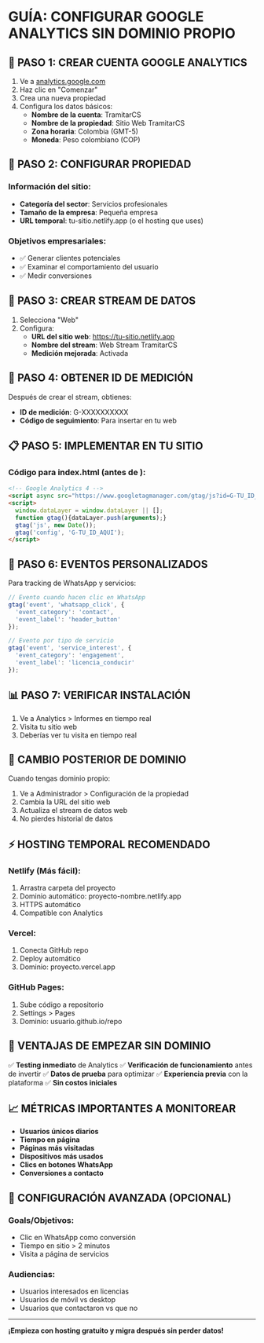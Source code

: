 # GUÍA: CONFIGURAR GOOGLE ANALYTICS SIN DOMINIO PROPIO

## 🚀 PASO 1: CREAR CUENTA GOOGLE ANALYTICS

1. Ve a [analytics.google.com](https://analytics.google.com)
2. Haz clic en "Comenzar"
3. Crea una nueva propiedad
4. Configura los datos básicos:
   - **Nombre de la cuenta**: TramitarCS
   - **Nombre de la propiedad**: Sitio Web TramitarCS
   - **Zona horaria**: Colombia (GMT-5)
   - **Moneda**: Peso colombiano (COP)

## 🔧 PASO 2: CONFIGURAR PROPIEDAD

### Información del sitio:
- **Categoría del sector**: Servicios profesionales
- **Tamaño de la empresa**: Pequeña empresa
- **URL temporal**: tu-sitio.netlify.app (o el hosting que uses)

### Objetivos empresariales:
- ✅ Generar clientes potenciales
- ✅ Examinar el comportamiento del usuario
- ✅ Medir conversiones

## 📱 PASO 3: CREAR STREAM DE DATOS

1. Selecciona "Web"
2. Configura:
   - **URL del sitio web**: https://tu-sitio.netlify.app
   - **Nombre del stream**: Web Stream TramitarCS
   - **Medición mejorada**: Activada

## 🔑 PASO 4: OBTENER ID DE MEDICIÓN

Después de crear el stream, obtienes:
- **ID de medición**: G-XXXXXXXXXX
- **Código de seguimiento**: Para insertar en tu web

## 📋 PASO 5: IMPLEMENTAR EN TU SITIO

### Código para index.html (antes de </head>):

```html
<!-- Google Analytics 4 -->
<script async src="https://www.googletagmanager.com/gtag/js?id=G-TU_ID_AQUI"></script>
<script>
  window.dataLayer = window.dataLayer || [];
  function gtag(){dataLayer.push(arguments);}
  gtag('js', new Date());
  gtag('config', 'G-TU_ID_AQUI');
</script>
```

## 🎯 PASO 6: EVENTOS PERSONALIZADOS

Para tracking de WhatsApp y servicios:

```javascript
// Evento cuando hacen clic en WhatsApp
gtag('event', 'whatsapp_click', {
  'event_category': 'contact',
  'event_label': 'header_button'
});

// Evento por tipo de servicio
gtag('event', 'service_interest', {
  'event_category': 'engagement',
  'event_label': 'licencia_conducir'
});
```

## 📊 PASO 7: VERIFICAR INSTALACIÓN

1. Ve a Analytics > Informes en tiempo real
2. Visita tu sitio web
3. Deberías ver tu visita en tiempo real

## 🔄 CAMBIO POSTERIOR DE DOMINIO

Cuando tengas dominio propio:
1. Ve a Administrador > Configuración de la propiedad
2. Cambia la URL del sitio web
3. Actualiza el stream de datos web
4. No pierdes historial de datos

## ⚡ HOSTING TEMPORAL RECOMENDADO

### Netlify (Más fácil):
1. Arrastra carpeta del proyecto
2. Dominio automático: proyecto-nombre.netlify.app
3. HTTPS automático
4. Compatible con Analytics

### Vercel:
1. Conecta GitHub repo
2. Deploy automático
3. Dominio: proyecto.vercel.app

### GitHub Pages:
1. Sube código a repositorio
2. Settings > Pages
3. Dominio: usuario.github.io/repo

## 🎯 VENTAJAS DE EMPEZAR SIN DOMINIO

✅ **Testing inmediato** de Analytics
✅ **Verificación de funcionamiento** antes de invertir
✅ **Datos de prueba** para optimizar
✅ **Experiencia previa** con la plataforma
✅ **Sin costos iniciales**

## 📈 MÉTRICAS IMPORTANTES A MONITOREAR

- **Usuarios únicos diarios**
- **Tiempo en página**
- **Páginas más visitadas**
- **Dispositivos más usados**
- **Clics en botones WhatsApp**
- **Conversiones a contacto**

## 🔧 CONFIGURACIÓN AVANZADA (OPCIONAL)

### Goals/Objetivos:
- Clic en WhatsApp como conversión
- Tiempo en sitio > 2 minutos
- Visita a página de servicios

### Audiencias:
- Usuarios interesados en licencias
- Usuarios de móvil vs desktop
- Usuarios que contactaron vs que no

---

**¡Empieza con hosting gratuito y migra después sin perder datos!**
